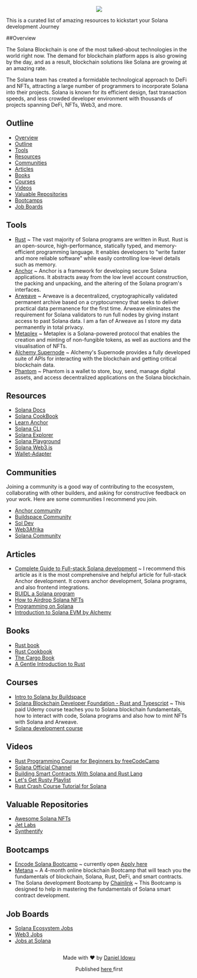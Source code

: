 <div  align="center" >
<img src="https://4nieenw3bx67ddmj3kxcvquta4hs4ibr7g7cvbfgcmfd6s6ze7bq.arweave.net/41BCNtsN_fGNidquKsKTBw8uIDH5viqEphMKP0vZJ8M" />
</div>

This is a curated list of amazing resources to kickstart your Solana development Journey

##Overview

The Solana Blockchain is one of the most talked-about technologies in the world right now. The demand for blockchain platform apps is also growing by the day, and as a result, blockchain solutions like Solana are growing at an amazing rate.

The Solana team has created a formidable technological approach to DeFi and NFTs, attracting a large number of programmers to incorporate Solana into their projects. Solana is known for its efficient design, fast transaction speeds, and less crowded developer environment with thousands of projects spanning DeFi, NFTs, Web3, and more.

## Outline

- [Overview](#overview)
- [Outline](#outline)
- [Tools](#tools)
- [Resources](#resources)
- [Communities](#communities)
- [Articles](#articles)
- [Books](#books)
- [Courses](#courses)
- [Videos](#videos)
- [Valuable Repositories](#valuable-repositories)
- [Bootcamps](#bootcamps)
- [Job Boards](#job-boards)

## Tools

- [Rust](https://www.rust-lang.org/) ~ The vast majority of Solana programs are written in Rust. Rust is an open-source, high-performance, statically typed, and memory-efficient programming language. It enables developers to "write faster and more reliable software" while easily controlling low-level details such as memory.
- [Anchor](https://www.anchor-lang.com/) ~ Anchor is a framework for developing secure Solana applications. It abstracts away from the low level account construction, the packing and unpacking, and the altering of the Solana program's interfaces.
- [Arweave](https://www.arweave.org/) ~ Arweave is a decentralized, cryptographically validated permanent archive based on a cryptocurrency that seeks to deliver practical data permanence for the first time. Arweave eliminates the requirement for Solana validators to run full nodes by giving instant access to past Solana data. I am a fan of Arweave as I store my data permanently in total privacy.
- [Metaplex](https://docs.metaplex.com/?utm_source=solana.com) ~ Metaplex is a Solana-powered protocol that enables the creation and minting of non-fungible tokens, as well as auctions and the visualisation of NFTs.
- [Alchemy Supernode](https://www.alchemy.com/supernode) ~ Alchemy's Supernode provides a fully developed suite of APIs for interacting with the blockchain and getting critical blockchain data.
- [Phantom](https://phantom.app/) ~ Phantom is a wallet to store, buy, send, manage digital assets, and access decentralized applications on the Solana blockchain.

## Resources

- [Solana Docs](https://docs.solana.com/)
- [Solana CookBook](https://solanacookbook.com/#contributing)
- [Learn Anchor](https://book.anchor-lang.com/)
- [Solana CLI](https://docs.solana.com/cli/install-solana-cli-tools)
- [Solana Explorer](https://explorer.solana.com/)
- [Solana Playground](https://beta.solpg.io/)
- [Solana Web3.js](https://solana-labs.github.io/solana-web3.js/)
- [Wallet-Adapter](https://github.com/solana-labs/wallet-adapter)

## Communities

Joining a community is a good way of contributing to the ecosystem, collaborating with other builders, and asking for constructive feedback on your work. Here are some communities I recommend you join.

- [Anchor community](https://discord.com/invite/ZCHmqvXgDw)
- [Buildspace Community](https://discord.com/invite/buildspace)
- [Sol Dev](https://soldev.app/?utm_source=solana.com)
- [Web3Afrika](https://discord.com/invite/e5AdPW3F)
- [Solana Community](https://solana.com/community)

## Articles

- [Complete Guide to Full-stack Solana development]() ~ I recommend this article as it is the most comprehensive and helpful article for full-stack Anchor development. It covers anchor development, Solana programs, and also frontend integrations.
- [BUIDL a Solana program](https://blog.mwrites.xyz/your-first-solana-program)
- [How to Airdrop Solana NFTs](https://www.alchemy.com/overviews/how-to-airdrop-solana-nfts)
- [Programming on Solana](https://paulx.dev/blog/2021/01/14/programming-on-solana-an-introduction/)
- [Introduction to Solana EVM by Alchemy](https://www.alchemy.com/overviews/solana-evm)

## Books

- [Rust book](https://doc.rust-lang.org/book/)
- [Rust Cookbook](https://rust-lang-nursery.github.io/rust-cookbook/)
- [The Cargo Book](https://doc.rust-lang.org/cargo/)
- [A Gentle Introduction to Rust](https://stevedonovan.github.io/rust-gentle-intro/)

## Courses

- [Intro to Solana by Buildspace](https://buildspace.so/learn-solana)
- [Solana Blockchain Developer Foundation - Rust and Typescript](https://www.udemy.com/course/solana-blockchain-developer/) ~ This paid Udemy course teaches you to Solana blockchain fundamentals, how to interact with code, Solana programs and also how to mint NFTs with Solana and Arweave.
- [Solana development course](https://soldev.app/course)

## Videos

- [Rust Programming Course for Beginners by freeCodeCamp](https://www.youtube.com/watch?v=MsocPEZBd-M&t=3s)
- [Solana Official Channel](https://www.youtube.com/channel/UC9AdQPUe4BdVJ8M9X7wxHUA)
- [Building Smart Contracts With Solana and Rust Lang](https://www.youtube.com/watch?v=gA7hFdq2h9Q)
- [Let's Get Rusty Playlist](https://www.youtube.com/playlist?list=PLai5B987bZ9CoVR-QEIN9foz4QCJ0H2Y8)
- [Rust Crash Course Tutorial for Solana](https://youtu.be/-AAtfPHEMbA)

## Valuable Repositories

- [Awesome Solana NFTs](https://github.com/ilmoi/awesome-solana-nfts)
- [Jet Labs](https://github.com/ilmoi/awesome-solana-nfts)
- [Synthentify](https://github.com/Synthetify/synthetify-protocol)

## Bootcamps

- [Encode Solana Bootcamp](https://www.encode.club/solana-bootcamp) ~ currently open [Apply here](https://encodeclub.typeform.com/solana-boot-app?typeform-source=t.co)
- [Metana](https://metana.io/web3-0-bootcamp/) ~ A 4-month online blockchain Bootcamp that will teach you the fundamentals of blockchain, Solana, Rust, DeFi, and smart contracts.
- The Solana development Bootcamp by [Chainlink](https://chain.link/bootcamp/solana-2022) ~ This Bootcamp is designed to help in mastering the fundamentals of Solana smart contract development.

## Job Boards

- [Solana Ecosystem Jobs](https://jobs.solana.com/jobs)
- [Web3 Jobs](https://web3.career/solana-jobs)
- [Jobs at Solana](https://boards.greenhouse.io/solana)

##

<p align="center">Made with ❤️ by <a href="https://twitter.com/luxorcode">Daniel Idowu</a> </p>
<p align="center">Published <a href="https://luxorcode.hashnode.dev/getting-started-with-solana-development-tools-resources">here </a>first</p>
